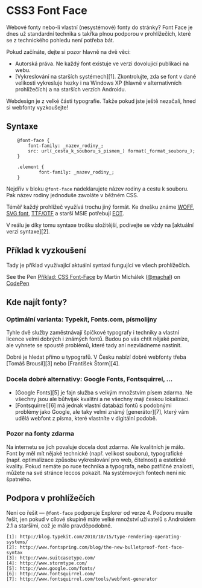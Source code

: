 CSS3 Font Face
==============

Webové fonty nebo-li vlastní (nesystémové) fonty do stránky? Font Face je dnes už standardní technika s takřka plnou podporou v prohlížečích, které se z technického pohledu není potřeba bát.

Pokud začínáte, dejte si pozor hlavně na dvě věci:

- Autorská práva. Ne každý font existuje ve verzi dovolující publikaci na webu.
- [Vykreslování na starších systémech][1]. Zkontrolujte, zda se font v dané velikosti vykresluje hezky i na Windows XP (hlavně v alternativních prohlížečích) a na starších verzích Androidu.

Webdesign je z velké části typografie. Takže pokud jste ještě nezačali, hned si webfonty vyzkoušejte!

Syntaxe
-------

		@font-face {
			font-family: _nazev_rodiny_;
			src: url(_cesta_k_souboru_s_pismem_) format(_format_souboru_);
		}

		.element {
				font-family: _nazev_rodiny_;
		}

Nejdřív v bloku `@font-face` nadeklarujete název rodiny a cestu k souboru. Pak název rodiny jednoduše zavoláte v běžném CSS.

Téměř každý prohlížeč využívá trochu jiný formát. Ke dnešku známe [WOFF](http://caniuse.com/woff), [SVG font](http://caniuse.com/svg-fonts), [TTF/OTF](http://caniuse.com/ttf) a starší MSIE potřebují [EOT](http://caniuse.com/eot).

V reálu je díky tomu syntaxe trošku složitější, podívejte se vždy na [aktuální verzi syntaxe][2].


Příklad k vyzkoušení
--------------------

Tady je příklad využívající aktuální syntaxi fungující ve všech prohlížečích.

<p data-height="182" data-theme-id="502" data-slug-hash="aLeGg" data-user="machal" data-default-tab="result" class='codepen'>See the Pen <a href='http://codepen.io/machal/pen/aLeGg'>Příklad: CSS Font-Face</a> by Martin Michálek (<a href='http://codepen.io/machal'>@machal</a>) on <a href='http://codepen.io'>CodePen</a></p>
<script async src="http://codepen.io/assets/embed/ei.js"></script>


Kde najít fonty?
----------------

### Optimální varianta: Typekit, Fonts.com, písmolijny

Tyhle dvě služby zaměstnávají špičkové typografy i techniky a vlastní licence velmi dobrých i známých fontů. Budou po vás chtít nějaké peníze, ale vyhnete se spoustě problémů, které tady ani nezvládneme nastínit.

Dobré je hledat přímo u typografů. V Česku nabízí dobré webfonty třeba [Tomáš Brousil][3] nebo [František Štorm][4].

### Docela dobré alternativy: Google Fonts, Fontsquirrel, ...

- [Google Fonts][5] je fajn služba s velkým množstvím písem zdarma. Ne všechny jsou ale bůhvijak kvalitní a ne všechny mají českou lokalizaci.
- [Fontsquirrel][6] má jednak vlastní databázi fontů s podobnými problémy jako Google, ale taky velmi známý [generátor][7], který vám udělá webfont z písma, které vlastníte v digitální podobě.

### Pozor na fonty zdarma

Na internetu se jich povaluje docela dost zdarma. Ale kvalitních je málo. Font by měl mít nějaké technické (např. velikost souboru), typografické (např. optimalizace způsobu vykreslování pro web, čitelnost) a estetické kvality. Pokud nemáte po ruce technika a typografa, nebo patřičné znalosti, můžete na své stránce leccos pokazit. Na systémových fontech není nic špatného.

Podpora v prohlížečích
----------------------

Není co řešit — `@font-face` podporuje Explorer od verze 4. Podporu musíte řešit, jen pokud v cílové skupině máte velké množství uživatelů s Androidem 2.1 a staršími, což je málo pravděpodobné.

	[1]: http://blog.typekit.com/2010/10/15/type-rendering-operating-systems/
	[2]: http://www.fontspring.com/blog/the-new-bulletproof-font-face-syntax
	[3]: http://www.suitcasetype.com/
	[4]: http://www.stormtype.com/
	[5]: http://www.google.com/fonts/
	[6]: http://www.fontsquirrel.com/
	[7]: http://www.fontsquirrel.com/tools/webfont-generator

